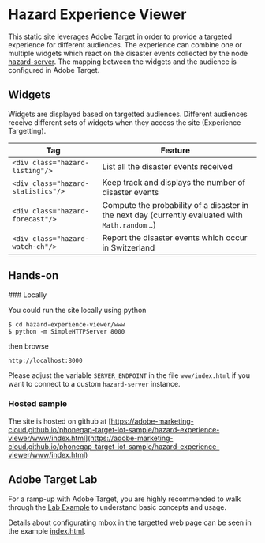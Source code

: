 Hazard Experience Viewer
========================

This static site leverages [Adobe Target](https://www.adobe.com/marketing-cloud/testing-targeting.html) in order to provide a targeted experience for different audiences.
The experience can combine one or multiple widgets which react on the disaster events collected by the node [hazard-server](../). The mapping between the widgets and the audience is configured in Adobe Target.

## Widgets

Widgets are displayed based on targetted audiences. Different audiences receive different sets of widgets when they access the site (Experience Targetting).

|Tag                                | Feature  
|-----------------------------------|-----------------------------------
|`<div class="hazard-listing"/>`    | List all the disaster events received
|`<div class="hazard-statistics"/>` | Keep track and displays the number of disaster events 
|`<div class="hazard-forecast"/>`   | Compute the probability of a disaster in the next day (currently evaluated with `Math.random` ..)
|`<div class="hazard-watch-ch"/>`   | Report the disaster events which occur in Switzerland


## Hands-on

### Locally

You could run the site locally using python

```
$ cd hazard-experience-viewer/www
$ python -m SimpleHTTPServer 8000
```

then browse

```
http://localhost:8000
```

Please adjust the variable `SERVER_ENDPOINT` in the file `www/index.html` if you want to connect to a custom `hazard-server` instance. 

### Hosted sample

The site is hosted on github at [https://adobe-marketing-cloud.github.io/phonegap-target-iot-sample/hazard-experience-viewer/www/index.html](https://adobe-marketing-cloud.github.io/phonegap-target-iot-sample/hazard-experience-viewer/www/index.html)

## Adobe Target Lab

For a ramp-up with Adobe Target, you are highly recommended to walk through the [Lab Example](LAB.md) to understand basic concepts and usage.  

Details about configurating mbox in the targetted web page can be seen in the example [index.html](index.html).
